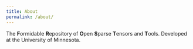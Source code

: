 ```yaml
---
title: About
permalink: /about/
---
```


The **F**ormidable **R**epository of **O**pen **S**parse **T**ensors and
**T**ools. Developed at the University of Minnesota.

